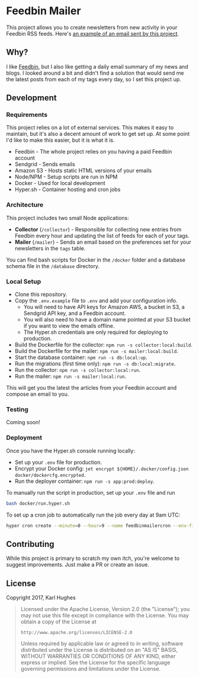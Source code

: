 # Feedbin Mailer

This project allows you to create newsletters from new activity in your Feedbin RSS feeds. Here's [an example of an email sent by this project](https://www.blogstomail.com/emails/example.html).

## Why?

I like [Feedbin](https://feedbin.com/), but I also like getting a daily email summary of my news and blogs. I looked around a bit and didn't find a solution that would send me the latest posts from each of my tags every day, so I set this project up.

## Development

### Requirements

This project relies on a lot of external services. This makes it easy to maintain, but it's also a decent amount of work to get set up. At some point I'd like to make this easier, but it is what it is.

- Feedbin - The whole project relies on you having a paid Feedbin account
- Sendgrid - Sends emails
- Amazon S3 - Hosts static HTML versions of your emails
- Node/NPM - Setup scripts are run in NPM
- Docker - Used for local development
- Hyper.sh - Container hosting and cron jobs

### Architecture

This project includes two small Node applications:

- **Collector** (`/collector`) - Responsible for collecting new entries from Feedbin every hour and updating the list of feeds for each of your tags.
- **Mailer** (`/mailer`) - Sends an email based on the preferences set for your newsletters in the `tags` table.

You can find bash scripts for Docker in the `/docker` folder and a database schema file in the `/database` directory.

### Local Setup

- Clone this repository.
- Copy the `.env.example` file to `.env` and add your configuration info.
  - You will need to have API keys for Amazon AWS, a bucket in S3, a Sendgrid API key, and a Feedbin account.
  - You will also need to have a domain name pointed at your S3 bucket if you want to view the emails offline.
  - The Hyper.sh credentials are only required for deploying to production. 
- Build the Dockerfile for the collector: `npm run -s collector:local:build`.
- Build the Dockerfile for the mailer: `npm run -s mailer:local:build`.
- Start the database container: `npm run -s db:local:up`.
- Run the migrations (first time only): `npm run -s db:local:migrate`.
- Run the collector: `npm run -s collector:local:run`.
- Run the mailer: `npm run -s mailer:local:run`.

This will get you the latest the articles from your Feedbin account and compose an email to you.

### Testing

Coming soon!

### Deployment

Once you have the Hyper.sh console running locally:

- Set up your `.env` file for production.
- Encrypt your Docker config: `jet encrypt ${HOME}/.docker/config.json docker/dockercfg.encrypted`.
- Run the deployer container: `npm run -s app:prod:deploy`.

To manually run the script in production, set up your `.env` file and run 

```bash
bash docker/run.hyper.sh
```

To set up a cron job to automatically run the job every day at 9am UTC:

```bash
hyper cron create --minute=0 --hour=9 --name feedbinmailercron --env-file .env karllhughes/feedbin-mailer
```

## Contributing

While this project is primary to scratch my own itch, you're welcome to suggest improvements. Just make a PR or create an issue.

## License

Copyright 2017, Karl Hughes

>   Licensed under the Apache License, Version 2.0 (the "License");
>   you may not use this file except in compliance with the License.
>   You may obtain a copy of the License at
>
>     http://www.apache.org/licenses/LICENSE-2.0
>
>   Unless required by applicable law or agreed to in writing, software
>   distributed under the License is distributed on an "AS IS" BASIS,
>   WITHOUT WARRANTIES OR CONDITIONS OF ANY KIND, either express or implied.
>   See the License for the specific language governing permissions and
>   limitations under the License.
